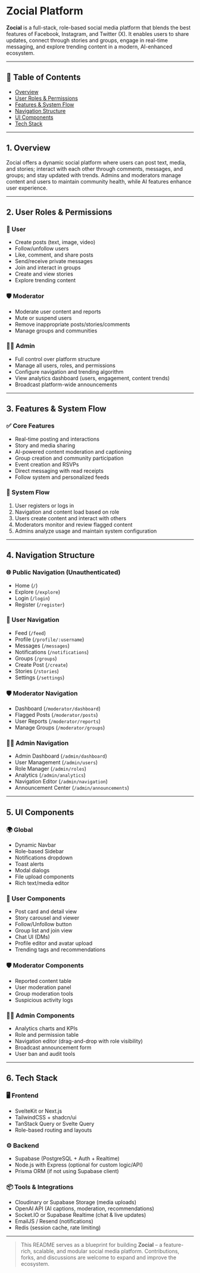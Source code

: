 # Zocial Platform

**Zocial** is a full-stack, role-based social media platform that blends the best features of Facebook, Instagram, and Twitter (X). It enables users to share updates, connect through stories and groups, engage in real-time messaging, and explore trending content in a modern, AI-enhanced ecosystem.

---

## 📌 Table of Contents

- [Overview](#1-overview)
- [User Roles & Permissions](#2-user-roles--permissions)
- [Features & System Flow](#3-features--system-flow)
- [Navigation Structure](#4-navigation-structure)
- [UI Components](#5-ui-components)
- [Tech Stack](#6-tech-stack)

---

## 1. Overview

Zocial offers a dynamic social platform where users can post text, media, and stories; interact with each other through comments, messages, and groups; and stay updated with trends. Admins and moderators manage content and users to maintain community health, while AI features enhance user experience.

---

## 2. User Roles & Permissions

### 👤 User

- Create posts (text, image, video)
- Follow/unfollow users
- Like, comment, and share posts
- Send/receive private messages
- Join and interact in groups
- Create and view stories
- Explore trending content

### 🛡️ Moderator

- Moderate user content and reports
- Mute or suspend users
- Remove inappropriate posts/stories/comments
- Manage groups and communities

### 🧑‍💼 Admin

- Full control over platform structure
- Manage all users, roles, and permissions
- Configure navigation and trending algorithm
- View analytics dashboard (users, engagement, content trends)
- Broadcast platform-wide announcements

---

## 3. Features & System Flow

### ✅ Core Features

- Real-time posting and interactions
- Story and media sharing
- AI-powered content moderation and captioning
- Group creation and community participation
- Event creation and RSVPs
- Direct messaging with read receipts
- Follow system and personalized feeds

### 🔄 System Flow

1. User registers or logs in
2. Navigation and content load based on role
3. Users create content and interact with others
4. Moderators monitor and review flagged content
5. Admins analyze usage and maintain system configuration

---

## 4. Navigation Structure

### 🌐 Public Navigation (Unauthenticated)

- Home (`/`)
- Explore (`/explore`)
- Login (`/login`)
- Register (`/register`)

### 👤 User Navigation

- Feed (`/feed`)
- Profile (`/profile/:username`)
- Messages (`/messages`)
- Notifications (`/notifications`)
- Groups (`/groups`)
- Create Post (`/create`)
- Stories (`/stories`)
- Settings (`/settings`)

### 🛡️ Moderator Navigation

- Dashboard (`/moderator/dashboard`)
- Flagged Posts (`/moderator/posts`)
- User Reports (`/moderator/reports`)
- Manage Groups (`/moderator/groups`)

### 🧑‍💼 Admin Navigation

- Admin Dashboard (`/admin/dashboard`)
- User Management (`/admin/users`)
- Role Manager (`/admin/roles`)
- Analytics (`/admin/analytics`)
- Navigation Editor (`/admin/navigation`)
- Announcement Center (`/admin/announcements`)

---

## 5. UI Components

### 🌍 Global

- Dynamic Navbar
- Role-based Sidebar
- Notifications dropdown
- Toast alerts
- Modal dialogs
- File upload components
- Rich text/media editor

### 👤 User Components

- Post card and detail view
- Story carousel and viewer
- Follow/Unfollow button
- Group list and join view
- Chat UI (DMs)
- Profile editor and avatar upload
- Trending tags and recommendations

### 🛡️ Moderator Components

- Reported content table
- User moderation panel
- Group moderation tools
- Suspicious activity logs

### 🧑‍💼 Admin Components

- Analytics charts and KPIs
- Role and permission table
- Navigation editor (drag-and-drop with role visibility)
- Broadcast announcement form
- User ban and audit tools

---

## 6. Tech Stack

### 🖥️ Frontend

- SvelteKit or Next.js
- TailwindCSS + shadcn/ui
- TanStack Query or Svelte Query
- Role-based routing and layouts

### ⚙️ Backend

- Supabase (PostgreSQL + Auth + Realtime)
- Node.js with Express (optional for custom logic/API)
- Prisma ORM (if not using Supabase client)

### 📦 Tools & Integrations

- Cloudinary or Supabase Storage (media uploads)
- OpenAI API (AI captions, moderation, recommendations)
- Socket.IO or Supabase Realtime (chat & live updates)
- EmailJS / Resend (notifications)
- Redis (session cache, rate limiting)

---

> This README serves as a blueprint for building **Zocial** – a feature-rich, scalable, and modular social media platform. Contributions, forks, and discussions are welcome to expand and improve the ecosystem.
